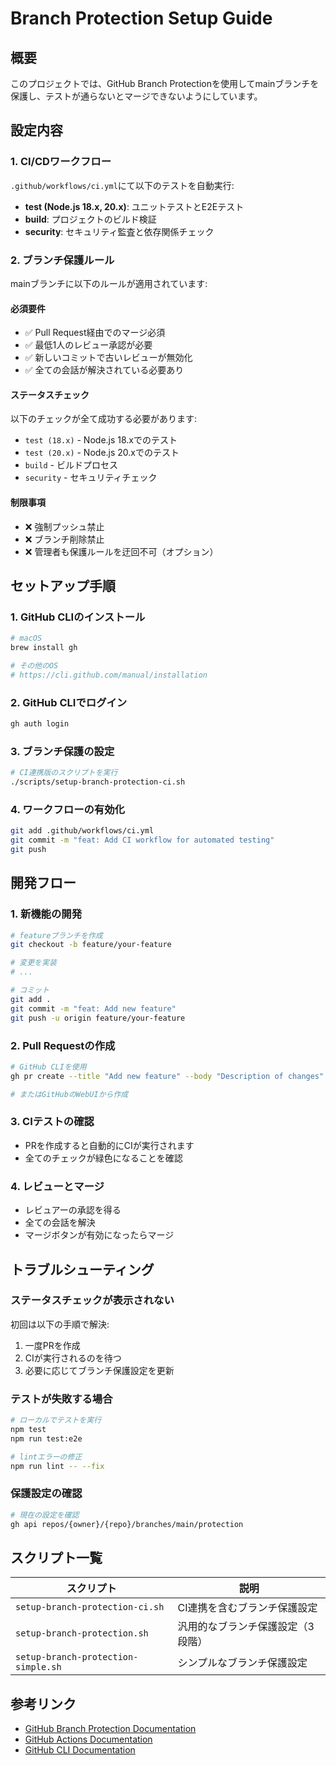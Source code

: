 # Branch Protection Setup Guide

## 概要

このプロジェクトでは、GitHub Branch Protectionを使用してmainブランチを保護し、テストが通らないとマージできないようにしています。

## 設定内容

### 1. CI/CDワークフロー

`.github/workflows/ci.yml`にて以下のテストを自動実行:

- **test (Node.js 18.x, 20.x)**: ユニットテストとE2Eテスト
- **build**: プロジェクトのビルド検証
- **security**: セキュリティ監査と依存関係チェック

### 2. ブランチ保護ルール

mainブランチに以下のルールが適用されています:

#### 必須要件

- ✅ Pull Request経由でのマージ必須
- ✅ 最低1人のレビュー承認が必要
- ✅ 新しいコミットで古いレビューが無効化
- ✅ 全ての会話が解決されている必要あり

#### ステータスチェック

以下のチェックが全て成功する必要があります:

- `test (18.x)` - Node.js 18.xでのテスト
- `test (20.x)` - Node.js 20.xでのテスト
- `build` - ビルドプロセス
- `security` - セキュリティチェック

#### 制限事項

- ❌ 強制プッシュ禁止
- ❌ ブランチ削除禁止
- ❌ 管理者も保護ルールを迂回不可（オプション）

## セットアップ手順

### 1. GitHub CLIのインストール

```bash
# macOS
brew install gh

# その他のOS
# https://cli.github.com/manual/installation
```

### 2. GitHub CLIでログイン

```bash
gh auth login
```

### 3. ブランチ保護の設定

```bash
# CI連携版のスクリプトを実行
./scripts/setup-branch-protection-ci.sh
```

### 4. ワークフローの有効化

```bash
git add .github/workflows/ci.yml
git commit -m "feat: Add CI workflow for automated testing"
git push
```

## 開発フロー

### 1. 新機能の開発

```bash
# featureブランチを作成
git checkout -b feature/your-feature

# 変更を実装
# ...

# コミット
git add .
git commit -m "feat: Add new feature"
git push -u origin feature/your-feature
```

### 2. Pull Requestの作成

```bash
# GitHub CLIを使用
gh pr create --title "Add new feature" --body "Description of changes"

# またはGitHubのWebUIから作成
```

### 3. CIテストの確認

- PRを作成すると自動的にCIが実行されます
- 全てのチェックが緑色になることを確認

### 4. レビューとマージ

- レビュアーの承認を得る
- 全ての会話を解決
- マージボタンが有効になったらマージ

## トラブルシューティング

### ステータスチェックが表示されない

初回は以下の手順で解決:

1. 一度PRを作成
2. CIが実行されるのを待つ
3. 必要に応じてブランチ保護設定を更新

### テストが失敗する場合

```bash
# ローカルでテストを実行
npm test
npm run test:e2e

# lintエラーの修正
npm run lint -- --fix
```

### 保護設定の確認

```bash
# 現在の設定を確認
gh api repos/{owner}/{repo}/branches/main/protection
```

## スクリプト一覧

| スクリプト                          | 説明                              |
| ----------------------------------- | --------------------------------- |
| `setup-branch-protection-ci.sh`     | CI連携を含むブランチ保護設定      |
| `setup-branch-protection.sh`        | 汎用的なブランチ保護設定（3段階） |
| `setup-branch-protection-simple.sh` | シンプルなブランチ保護設定        |

## 参考リンク

- [GitHub Branch Protection Documentation](https://docs.github.com/en/repositories/configuring-branches-and-merges-in-your-repository/defining-the-mergeability-of-pull-requests/about-protected-branches)
- [GitHub Actions Documentation](https://docs.github.com/en/actions)
- [GitHub CLI Documentation](https://cli.github.com/manual/)
